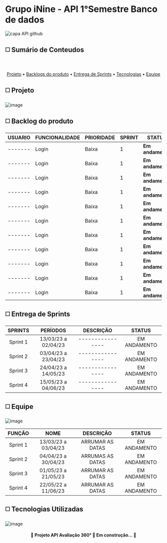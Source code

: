 # Grupo iNine - API 1°Semestre Banco de dados

![capa API github](https://user-images.githubusercontent.com/117841950/227275316-458a96da-ec44-48c8-9f25-ff84fe01f39f.png)

##  :white_medium_square: Sumário de Conteudos 
<br id="topo">
<p align="center">
    <a href="#sobre">Projeto</a>  •
    <a href="#backlogs">Backlogs do produto</a>  •
    <a href="#entrega">Entrega de Sprints</a>  •
    <a href="#tecnologias">Tecnologias</a>  •
    <a href="#equipe">Equipe</a>
</p>

<span id="sobre">
  
##  :white_medium_square: Projeto
![image](https://user-images.githubusercontent.com/117841950/227311492-1cd27ad9-9c6b-43ba-8ff0-8df8f892f3df.png)

<span id="backlogs">
  
##  :white_medium_square: Backlog do produto

| **USUARIO** |  **FUNCIONALIDADE**  | **PRIORIDADE** | **SPRINT** | **STATUS** |
|-----------------------|-------------------------|---------------------|----------------|-------------------------|
| ------- | Login | Baixa | 1 | **Em andamento** |
| ------- | Login | Baixa | 1 | **Em andamento** |
| ------- | Login | Baixa | 1 | **Em andamento** |
| ------- | Login | Baixa | 1 | **Em andamento** |
| ------- | Login | Baixa | 1 | **Em andamento** |
| ------- | Login | Baixa | 1 | **Em andamento** |
| ------- | Login | Baixa | 1 | **Em andamento** |
| ------- | Login | Baixa | 1 | **Em andamento** |
| ------- | Login | Baixa | 1 | **Em andamento** |
| ------- | Login | Baixa | 1 | **Em andamento** |
| ------- | Login | Baixa | 1 | **Em andamento** |

<span id="Entrega">

##  :white_medium_square: Entrega de Sprints

| SPRINTS | PERÍODOS | DESCRIÇÃO | STATUS |
|:-------:|:-----:|:---------:|:------:|
| Sprint 1 | 13/03/23 a 02/04/23 | ---------------- | EM ANDAMENTO |
| Sprint 2 | 03/04/23 a 23/04/23 | ---------------- | EM ANDAMENTO |
| Sprint 3 | 24/04/23 a 14/05/23 | ---------------- | EM ANDAMENTO |
| Sprint 4 | 15/05/23 a 04/06/23 | ---------------- | EM ANDAMENTO |

<span id="equipe">

##  :white_medium_square: Equipe
    
![image](https://user-images.githubusercontent.com/127276103/228319395-4f63ed1b-feea-4943-beb2-854fc850385c.png)



| FUNÇÃO | NOME | DESCRIÇÃO | STATUS |
|:-------:|:-----:|:---------:|:------:|
| Sprint 1 | 13/03/23 a 03/04/23 | ARRUMAR AS DATAS | EM ANDAMENTO |
| Sprint 2 | 04/04/23 a 30/04/23 | ARRUMAS AS DATAS | EM ANDAMENTO |
| Sprint 3 | 01/05/23 a 21/05/23 | ARRUMAR AS DATAS | EM ANDAMENTO |
| Sprint 4 | 22/05/22 a 11/06/23 | ARRUMAR AS DATAS | EM ANDAMENTO |


<span id="Tecnologias">
    
##  :white_medium_square: Tecnologias Utilizadas
    
![image](https://user-images.githubusercontent.com/117841950/227992672-e092c2c3-a455-4c97-a6bc-3e420b92ff4d.png)
    


    





<h4 align = "center">
    🚧 Projeto API Avaliação 360° 🚀 Em construção... 🚧
</h4>
